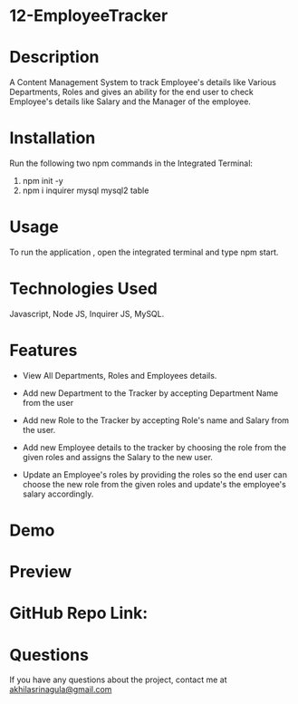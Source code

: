 # 12-EmployeeTracker

# Description

A Content Management System to track Employee's details like Various Departments, Roles and gives an ability for the end user to check Employee's details like Salary and the Manager of the employee.

# Installation

Run the following two npm commands in the Integrated Terminal:
  1. npm init -y
  2. npm i inquirer mysql mysql2 table 

# Usage

To run the application , open the integrated terminal and type npm start.

# Technologies Used

Javascript, Node JS, Inquirer JS, MySQL.

# Features

* View All Departments, Roles and Employees details.
* Add new Department to the Tracker by accepting Department Name from the user
* Add new Role to the Tracker by accepting Role's name and Salary from the user.
* Add new Employee details to the tracker by choosing the role from the given roles and assigns the Salary to the new user.

* Update an Employee's roles by providing the roles so the end user can choose the new role from the given roles and update's the employee's salary accordingly.

# Demo


# Preview



# GitHub Repo Link:


# Questions

If you have any questions about the project, contact me at akhilasrinagula@gmail.com


